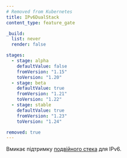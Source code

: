 ```yaml
---
# Removed from Kubernetes
title: IPv6DualStack
content_type: feature_gate

_build:
  list: never
  render: false

stages:
  - stage: alpha 
    defaultValue: false
    fromVersion: "1.15"
    toVersion: "1.20"
  - stage: beta 
    defaultValue: true
    fromVersion: "1.21"
    toVersion: "1.22"    
  - stage: stable
    defaultValue: true
    fromVersion: "1.23"
    toVersion: "1.24"    

removed: true 
---
```

Вмикає підтримку [подвійного стека](/uk/docs/concepts/services-networking/dual-stack/) для IPv6.
